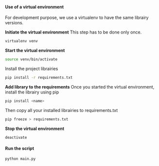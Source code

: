 
#### Use of a virtual environment
For development purpose, we use a virtualenv to have the same librairy versions.

**Initiate the virtual environment**
This step has to be done only once.
```bash
virtualenv venv
```

**Start the virtual environment**
```bash
source venv/bin/activate
```
Install the project librairies
```bash
pip install -r requirements.txt
```

**Add library to the requirements**
Once you started the virtual environment, install the librairy using pip
```bash
pip install <name>
```
Then copy all your installed librairies to requirements.txt
```bash
pip freeze > requirements.txt
```

**Stop the virtual environment**
```bash
deactivate
```

#### Run the script
```bash
python main.py
```



